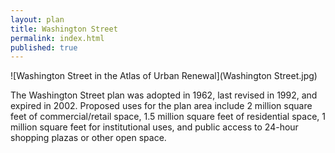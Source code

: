 ```yaml
---
layout: plan
title: Washington Street
permalink: index.html
published: true
---
```


![Washington Street in the Atlas of Urban Renewal](Washington Street.jpg)

The Washington Street plan was adopted in 1962, last revised in 1992, and expired in 2002. Proposed uses for the plan area include 2 million square feet of commercial/retail space, 1.5 million square feet of residential space, 1 million square feet for institutional uses, and public access to 24-hour shopping plazas or other open space.
